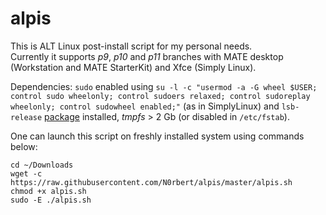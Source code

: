 # alpis

This is ALT Linux post-install script for my personal needs.  
Currently it supports *p9*, *p10* and *p11* branches with MATE desktop (Workstation and MATE StarterKit) and Xfce (Simply Linux).

Dependencies: `sudo` enabled using `su -l -c "usermod -a -G wheel $USER; control sudo wheelonly; control sudoers relaxed; control sudoreplay wheelonly; control sudowheel enabled;"` (as in SimplyLinux) and `lsb-release` [package](https://packages.altlinux.org/en/sisyphus/srpms/lsb-release/) installed, *tmpfs* > 2 Gb (or disabled in `/etc/fstab`).

One can launch this script on freshly installed system using commands below:

```
cd ~/Downloads
wget -c https://raw.githubusercontent.com/N0rbert/alpis/master/alpis.sh
chmod +x alpis.sh
sudo -E ./alpis.sh
```


